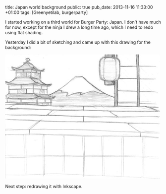 title: Japan world background
public: true
pub_date: 2013-11-16 11:33:00 +01:00
tags: [Greenyetilab, burgerparty]


I started working on a third world for Burger Party: Japan. I don't have much
for now, except for the ninja I drew a long time ago, which I need to redo using
flat shading.

Yesterday I did a bit of sketching and came up with this drawing for the
background:

[![Sketch for Japan background](thumb-japan-background-sketch.jpg)](japan-background-sketch.jpg)

Next step: redrawing it with Inkscape.
